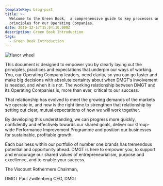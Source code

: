 ```yaml
---
templateKey: blog-post
title: >-
  Welcome to the Green Book,  a comprehensive guide to key processes and
  principles for our Operating Companies.
date: 2016-12-17T15:04:10.000Z
description: Green Book Introduction
tags:
  - Green Book Introduction
---
```

![flavor wheel](/img/chairman-and-ceo.jpg)

This document is designed to empower you by clearly laying out the principles, practices and expectations that underpin our ways of working. You, our Operating Company leaders, need clarity, so you can go faster and make big decisions with absolute certainty about when DMGT’s involvement is needed, and when it is not. The working relationship between DMGT and its Operating Companies is, more than ever, critical to our success. 

That relationship has evolved to meet the growing demands of the markets we operate in, and now is the right time to strengthen that relationship by setting out clear, mutual expectations of how we will work together.

By developing this understanding, we can progress more quickly, confidently and effectively towards our shared goals, deliver our Group-wide Performance Improvement Programme and position our businesses for sustainable, profitable growth.

Each business within our portfolio of number one brands has tremendous potential and opportunity ahead. DMGT is here to empower you, to support and encourage our shared values of entrepreneurialism, purpose and excellence, and to enable your success. 

The Viscount Rothermere Chairman, 

DMGT Paul Zwillenberg CEO, DMGT
